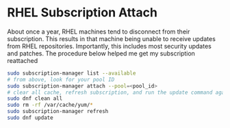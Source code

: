 # RHEL Subscription Attach

About once a year, RHEL machines tend to disconnect from their subscription. This results in that machine being unable to receive updates from RHEL repositories. Importantly, this includes most security updates and patches. The procedure below helped me get my subscription reattached

```bash
sudo subscription-manager list --available
# from above, look for your pool ID
sudo subscription-manager attach --pool=<pool_id>
# clear all cache, refresh subscription, and run the update command again
sudo dnf clean all
sudo rm -rf /var/cache/yum/*
sudo subscription-manager refresh
sudo dnf update
```
